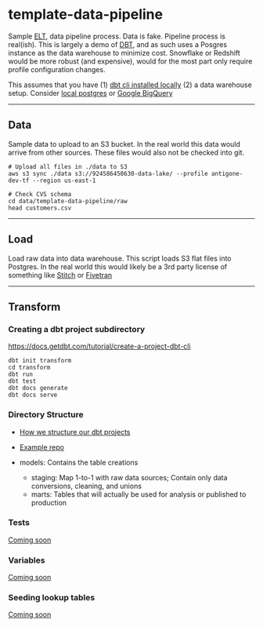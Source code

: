 # template-data-pipeline

Sample [ELT](https://en.wikipedia.org/wiki/Extract,_load,_transform), data pipeline process. Data is fake. Pipeline process is real(ish). This is largely a demo of [DBT](https://docs.getdbt.com/tutorial/setting-up), and as such uses a Posgres instance as the data warehouse to minimize cost. Snowflake or Redshift would be more robust (and expensive), would for the most part only require profile configuration changes.

This assumes that you have (1) [dbt cli installed locally](https://docs.getdbt.com/dbt-cli/installation) (2) a data warehouse setup. Consider [local postgres](https://www.postgresql.org/download/) or [Google BigQuery](https://docs.getdbt.com/tutorial/setting-up#create-a-bigquery-project)

---

## Data

Sample data to upload to an S3 bucket. In the real world this data would arrive from other sources. These files would also not be checked into git.

```
# Upload all files in ./data to S3
aws s3 sync ./data s3://924586450630-data-lake/ --profile antigone-dev-tf --region us-east-1

# Check CVS schema
cd data/template-data-pipeline/raw
head customers.csv
```

---

## Load

Load raw data into data warehouse. This script loads S3 flat files into Postgres. In the real world this would likely be a 3rd party license of something like [Stitch](https://www.stitchdata.com/) or [Fivetran](https://fivetran.com/)

---

## Transform

### Creating a dbt project subdirectory

https://docs.getdbt.com/tutorial/create-a-project-dbt-cli

```
dbt init transform
cd transform
dbt run
dbt test
dbt docs generate
dbt docs serve
```

### Directory Structure

- [How we structure our dbt projects](https://discourse.getdbt.com/t/how-we-structure-our-dbt-projects/355)
- [Example repo](https://github.com/dbt-labs/jaffle_shop-dev)

- models: Contains the table creations
  - staging: Map 1-to-1 with raw data sources; Contain only data conversions, cleaning, and unions
  - marts: Tables that will actually be used for analysis or published to production

### Tests

[Coming soon](https://docs.getdbt.com/docs/building-a-dbt-project/tests)

### Variables

[Coming soon](https://docs.getdbt.com/docs/building-a-dbt-project/building-models/using-variables)

### Seeding lookup tables

[Coming soon](https://docs.getdbt.com/docs/building-a-dbt-project/seeds)
